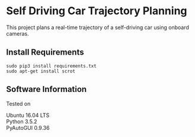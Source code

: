 # Self Driving Car Trajectory Planning
This project plans a real-time trajectory of a self-driving car using onboard cameras.

## Install Requirements
```shell
sudo pip3 install requirements.txt
sudo apt-get install scrot
```

## Software Information
Tested on  

Ubuntu 16.04 LTS  
Python 3.5.2  
PyAutoGUI 0.9.36